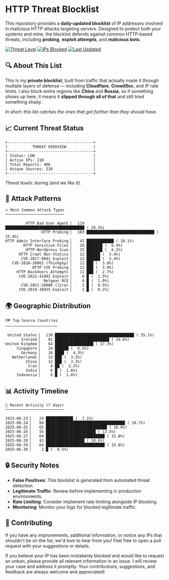 # HTTP Threat Blocklist

This repository provides a **daily-updated blocklist** of IP addresses involved in malicious HTTP attacks targeting servers. Designed to protect both your systems and mine, the blocklist defends against common HTTP-based threats, including **probing**, **exploit attempts**, and **malicious bots**.

[![Threat Level](https://img.shields.io/badge/Threat%20Level-LOW-green)](.)
[![IPs Blocked](https://img.shields.io/badge/IPs%20Blocked-210-blue)](.)
[![Last Updated](https://img.shields.io/badge/Updated-2025--06--30-brightgreen)](.)

## 🔍 About This List

This is my **private blocklist**, built from traffic that actually made it through multiple layers of defense — including **Cloudflare**, **CrowdSec**, and IP rate limits. I also block entire regions like **China** and **Russia**, so if something shows up here, it means it **slipped through all of that** and still tried something shady.

*In short: this list catches the ones that got further than they should have.*

## 📈 Current Threat Status

```
+--------------------------------------+
|           THREAT OVERVIEW            |
+--------------------------------------+
| Status: LOW                          |
| Active IPs: 210                      |
| Total Reports: 406                   |
| Unique Sources: 210                  |
+--------------------------------------+
```

*Threat levels: boring (and we like it).*

## 🎯 Attack Patterns

```
🔥 Most Common Attack Types
──────────────────────────

         HTTP Bad User Agent ▏  119 ███████████████████████████████████ ( 29.3%)
                HTTP Probing ▏  103 ██████████████████████████████ ( 25.4%)
HTTP Admin Interface Probing ▏   41 ████████████ ( 10.1%)
        HTTP Sensitive Files ▏   26 ███████ (  6.4%)
         HTTP Wordpress Scan ▏   25 ███████ (  6.2%)
      HTTP Crawl Non Statics ▏   22 ██████ (  5.4%)
       CVE-2017-9841 Exploit ▏   22 ██████ (  5.4%)
   CVE-2018-20062 (Thinkphp) ▏   12 ███ (  3.0%)
            HTTP CVE Probing ▏   12 ███ (  3.0%)
     HTTP Backdoors Attempts ▏   11 ███ (  2.7%)
      CVE-2022-41082 Exploit ▏    6 █ (  1.5%)
                 Netgear RCE ▏    4 █ (  1.0%)
       CVE-2021-26086 (Jira) ▏    2 █ (  0.5%)
      CVE-2019-18935 Exploit ▏    1 █ (  0.2%)
```

## 🌍 Geographic Distribution

```
🗺️ Top Source Countries
───────────────────────

 United States ▏  130 ███████████████████████████████████ ( 35.1%)
       Ireland ▏   91 ████████████████████████ ( 24.6%)
United Kingdom ▏   64 █████████████████ ( 17.3%)
     Singapore ▏   24 ██████ (  6.5%)
       Germany ▏   16 ████ (  4.3%)
   Netherlands ▏   13 ███ (  3.5%)
         China ▏   12 ███ (  3.2%)
          Iran ▏    8 ██ (  2.2%)
         India ▏    6 █ (  1.6%)
     Indonesia ▏    6 █ (  1.6%)
```

## 📊 Activity Timeline

```
📅 Recent Activity (7 days)
──────────────────────────

2025-06-23 ▏   29 ████████████ (  7.1%)
2025-06-24 ▏   84 ███████████████████████████████████ ( 20.7%)
2025-06-25 ▏   65 ███████████████████████████ ( 16.0%)
2025-06-26 ▏   55 ██████████████████████ ( 13.5%)
2025-06-27 ▏   64 ██████████████████████████ ( 15.8%)
2025-06-28 ▏   43 █████████████████ ( 10.6%)
2025-06-29 ▏   64 ██████████████████████████ ( 15.8%)
2025-06-30 ▏    2 █ (  0.5%)
```

## 🔒 Security Notes

- **False Positives**: This blocklist is generated from automated threat detection.
- **Legitimate Traffic**: Review before implementing in production environments.
- **Rate Limiting**: Consider implement rate limiting alongside IP blocking.
- **Monitoring**: Monitor your logs for blocked legitimate traffic.

## 🤝 Contributing

If you have any improvements, additional information, or notice any IPs that shouldn't be on the list, we'd love to hear from you! Feel free to open a pull request with your suggestions or details.

If you believe your IP has been mistakenly blocked and would like to request an unban, please provide all relevant information in an issue. I will review your case and address it promptly. Your contributions, suggestions, and feedback are always welcome and appreciated!